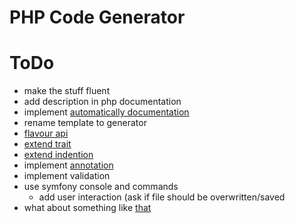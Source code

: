 # PHP Code Generator

# ToDo

* make the stuff fluent
* add description in php documentation
* implement [automatically documentation](https://github.com/wells5609/CodeGenerator)
* rename template to generator
* [flavour api](https://github.com/propelorm/Propel/blob/master/generator/lib/builder/om/OMBuilder.php)
* [extend trait](https://github.com/Speicher210/CodeGenerator/blob/master/docs/php/oop/generate-trait.md)
* [extend indention](https://github.com/Speicher210/CodeGenerator/blob/master/src/Wingu/OctopusCore/CodeGenerator/GeneratorInterface.php)
* implement [annotation](https://github.com/Speicher210/CodeGenerator/tree/master/src/Wingu/OctopusCore/CodeGenerator/PHP/Annotation)
* implement validation
* use symfony console and commands
    * add user interaction (ask if file should be overwritten/saved
* what about something like [that](https://github.com/zetacomponents/PhpGenerator/blob/master/docs/example_general.php)
